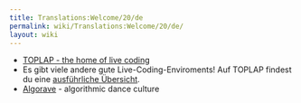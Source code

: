 ```yaml
---
title: Translations:Welcome/20/de
permalink: wiki/Translations:Welcome/20/de/
layout: wiki
---
```


-   [TOPLAP - the home of live coding](http://toplap.org/TOPLAP)
-   Es gibt viele andere gute Live-Coding-Enviroments! Auf TOPLAP
    findest du eine [ausführliche
    Übersicht](https://toplap.org/all-things-live-coding-a-curated-list/).
-   [Algorave](http://algorave.com/) - algorithmic dance culture
